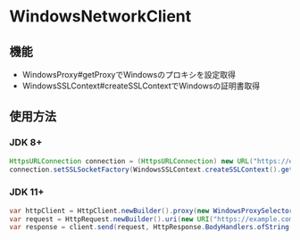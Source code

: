 # WindowsNetworkClient

## 機能

- WindowsProxy#getProxyでWindowsのプロキシを設定取得
- WindowsSSLContext#createSSLContextでWindowsの証明書取得

## 使用方法

### JDK 8+

```java
HttpsURLConnection connection = (HttpsURLConnection) new URL("https://example.com").openConnection(WindowsProxy.getProxy());
connection.setSSLSocketFactory(WindowsSSLContext.createSSLContext().getSocketFactory());
```

### JDK 11+

```java
var httpClient = HttpClient.newBuilder().proxy(new WindowsProxySelector()).sslContext(WindowsSSLContext.createSSLContext().getSocketFactory()).build();
var request = HttpRequest.newBuilder().uri(new URI("https://example.com")).GET().build();
var response = client.send(request, HttpResponse.BodyHandlers.ofString()));
```
